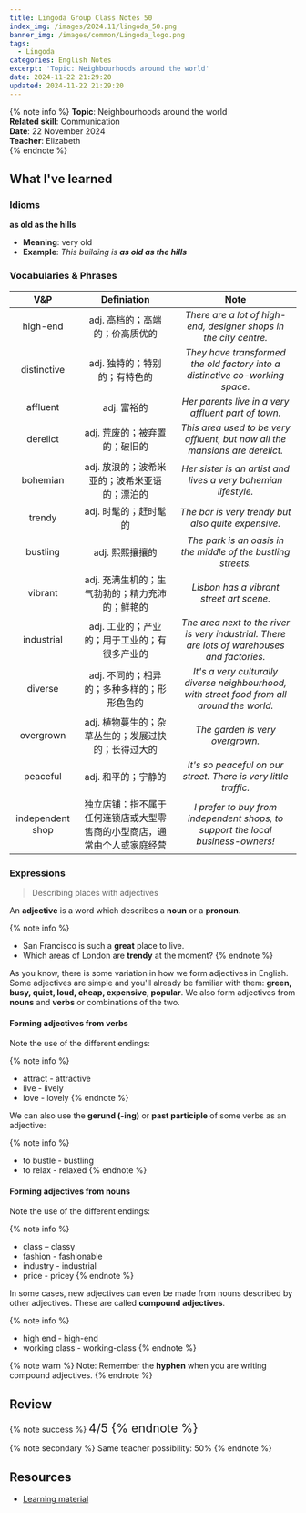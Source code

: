 ```yaml
---
title: Lingoda Group Class Notes 50
index_img: /images/2024.11/lingoda_50.png
banner_img: /images/common/Lingoda_logo.png
tags:
  - Lingoda
categories: English Notes
excerpt: 'Topic: Neighbourhoods around the world'
date: 2024-11-22 21:29:20
updated: 2024-11-22 21:29:20
---
```


{% note info %}
**Topic**: Neighbourhoods around the world  
**Related skill**: Communication  
**Date**: 22 November 2024  
**Teacher**: Elizabeth  
{% endnote %}

## What I've learned

### Idioms
**as old as the hills**
- **Meaning**: very old
- **Example**: *This building is **as old as the hills***

### Vocabularies & Phrases

|  V&P   | Definiation | Note  |
| :----: | :---------: | :---: |
| high-end |       adj.	高档的；高端的；价高质优的      |   *There are a lot of high-end, designer shops in the city centre.*    |
| distinctive |       adj.	独特的；特别的；有特色的      |   *They have transformed the old factory into a distinctive co-working space.*    |
| affluent |   adj.	富裕的          |  *Her parents live in a very affluent part of town.*     |
| derelict |     adj.	荒废的；被弃置的；破旧的        |  *This area used to be very affluent, but now all the mansions are derelict.*     |
| bohemian |      adj.	放浪的；波希米亚的；波希米亚语的；漂泊的      |    *Her sister is an artist and lives a very bohemian lifestyle.*   |
| trendy |       adj.	时髦的；赶时髦的      | *The bar is very trendy but also quite expensive.*      |
| bustling |    adj.	熙熙攘攘的         |   *The park is an oasis in the middle of the bustling streets.*    |
| vibrant |     adj.	充满生机的；生气勃勃的；精力充沛的；鲜艳的        |  *Lisbon has a vibrant street art scene.*     |
| industrial |   adj.	工业的；产业的；用于工业的；有很多产业的            |   *The area next to the river is very industrial. There are lots of warehouses and factories.*    |
| diverse |     adj.	不同的；相异的；多种多样的；形形色色的        |   *It's a very culturally diverse neighbourhood, with street food from all around the world.*    |
| overgrown |      adj.	植物蔓生的；杂草丛生的；发展过快的；长得过大的       |   *The garden is very overgrown.*    |
| peaceful |  adj.	和平的；宁静的           |  *It's so peaceful on our street. There is very little traffic.*     |
| independent shop |     独立店铺：指不属于任何连锁店或大型零售商的小型商店，通常由个人或家庭经营        |   *I prefer to buy from independent shops, to support the local business-owners!*    |

### Expressions
> Describing places with adjectives

An **adjective** is a word which describes a **noun** or a **pronoun**.

{% note info %}
- San Francisco is such a **great** place to live. 
- Which areas of London are **trendy** at the moment?
{% endnote %}

As you know, there is some variation in how we form adjectives in English. Some adjectives are simple and you'll already be familiar with them: **green, busy, quiet, loud, cheap, expensive, popular**. We also form adjectives from **nouns** and **verbs** or combinations of the two.

#### Forming adjectives from verbs
Note the use of the different endings:

{% note info %}
- attract - attractive
- live - lively
- love - lovely
{% endnote %}

We can also use the **gerund (-ing)** or **past participle** of some verbs as an adjective:

{% note info %}
- to bustle - bustling
- to relax - relaxed
{% endnote %}

#### Forming adjectives from nouns
Note the use of the different endings:

{% note info %}
- class – classy
- fashion - fashionable
- industry - industrial
- price - pricey
{% endnote %}

In some cases, new adjectives can even be made from nouns described by other adjectives. These are called **compound adjectives**.

{% note info %}
- high end - high-end
- working class - working-class
{% endnote %}

{% note warn %}
Note: Remember the **hyphen** when you are writing compound adjectives.
{% endnote %}
## Review

{% note success %}
<span style="font-size:1.5em;">
4/5
<span>
{% endnote %}

{% note secondary %}
<span style="font-size:1em;">
Same teacher possibility: 50%
<span>
{% endnote %}

## Resources
- [Learning material](https://learn.lingoda.com/english/learning-materials/673c8f8111648/download)

